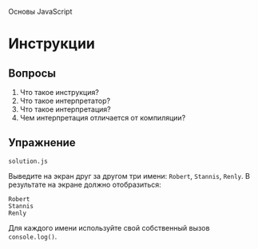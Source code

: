 Основы JavaScript

# Инструкции

## Вопросы

1. Что такое инструкция?
2. Что такое интерпретатор?
3. Что такое интерпретация?
4. Чем интерпретация отличается от компиляции?

## Упражнение

`solution.js`

Выведите на экран друг за другом три имени: `Robert`, `Stannis`, `Renly`. В результате на экране должно отобразиться:

```
Robert
Stannis
Renly
```

Для каждого имени используйте свой собственный вызов `console.log()`.
